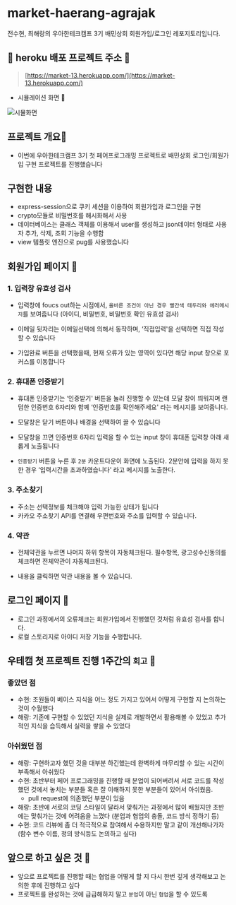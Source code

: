 # market-haerang-agrajak
전수현, 최해랑의 우아한테크캠프 3기 배민상회 회원가입/로그인 레포지토리입니다.


## 🎁 heroku 배포 프로젝트 주소 🎁
> [https://market-13.herokuapp.com/](https://market-13.herokuapp.com/)

- 시뮬레이션 화면 🎉

![시뮬화면](./public/images/simulation.gif)

## 프로젝트 개요🧸

- 이번에 우아한테크캠프 3기 첫 페어프로그래밍 프로젝트로 배민상회 로그인/회원가입 구현 프로젝트를 진행했습니다

## 구현한 내용

- express-session으로 쿠키 세션을 이용하여 회원가입과 로그인을 구현
- crypto모듈로 비밀번호를 해시화해서 사용
- 데이터베이스는 클래스 객체를 이용해서 user를 생성하고 json데이터 형태로 사용자 추가, 삭제, 조회 기능을 수행함
- view 템플릿 엔진으로 pug를 사용했습니다


## 회원가입 페이지 🎊 

### 1. 입력창 유효성 검사
- 입력창에 foucs out하는 시점에서, `올바른 조건이 아닌 경우 빨간색 테두리와 에러메시지`를 보여줍니다 (아이디, 비밀번호, 비밀번호 확인 유효성 검사)

- 이메일 뒷자리는 이메일선택에 의해서 동작하며, ‘직접입력'을 선택하면 직접 작성할 수 있습니다 
- 가입완료 버튼을 선택했을때, 현재 오류가 있는 영역이 있다면 해당 input 창으로 포커스를 이동합니다


### 2. 휴대폰 인증받기

- 휴대폰 인증받기는 ‘인증받기' 버튼을 눌러 진행할 수 있는데 모달 창이 띄워지며 랜덤한 인증번호 6자리와 함꼐 ‘인증번호를 확인해주세요' 라는 메시지를 보여줍니다.

- 모달창은 닫기 버튼이나 배경을 선택하여 끌 수 있습니다

- 모달창을 끄면 인증번호 6자리 입력을 할 수 있는 input 창이 휴대폰 입력창 아래 새롭게 노출됩니다
- `인증받기` 버튼을 누른 후 `2분` 카운트다운이 화면에  노출된다.
2분안에 입력을 하지 못한 경우 ‘입력시간을 초과하였습니다' 라고 메시지를 노출한다. 

### 3. 주소찾기 

- 주소는  선택정보를 체크해야 입력 가능한 상태가 됩니다
- 카카오 주소찾기 API를 연결해 우편번호와 주소를 입력할 수 있습니다.

### 4. 약관

- 전체약관을 누르면 나머지 하위 항목이 자동체크된다.
필수항목, 광고성수신동의를 체크하면 전체약관이 자동체크된다.

- 내용을 클릭하면 약관 내용을 볼 수 있습니다. 

## 로그인 페이지 🏮

- 로그인 과정에서의 오류체크는 회원가입에서 진행했던 것처럼 유효성 검사를 합니다.
- 로컬 스토리지로 아이디 저장 기능을 수행합니다. 



## 우테캠 첫 프로젝트 진행 1주간의 `회고` 📝

###  좋았던 점
- 수현: 조원들이 베이스 지식을 어느 정도 가지고 있어서 어떻게 구현할 지 논의하는 것이 수월했다
- 해랑: 기존에 구현할 수 있었던 지식을 실제로 개발하면서 활용해볼 수 있었고 추가적인 지식을 습득해서 실력을 쌓을 수 있었다


### 아쉬웠던 점 
- 해랑: 구현하고자 했던 것을 대부분 하긴했는데 완벽하게 마무리할 수 있는 시간이 부족해서 아쉬웠다
- 수현: 초반부터 페어 프로그래밍을 진행할 때 분업이 되어버려서 서로 코드를 작성했던 것에서 놓치는 부분들 혹은 잘 이해하지 못한 부분들이 있어서 아쉬웠음. 
  - pull request에 의존했던 부분이 있음
- 해랑: 초반에 서로의 코딩 스타일이 달라서 맞춰가는 과정에서 많이 배웠지만 초반에는 맞춰가는 것에 어려움을 느꼈다 (분업과 협업의 충돌, 코드 방식 정하기 등)   
- 수현: 코드 리뷰에 좀 더 적극적으로 참여해서 수용하지만 말고 같이 개선해나가자 (함수 변수 이름, 정의 방식등도 논의하고 싶다)


## 앞으로 하고 싶은 것 💖
- 앞으로 프로젝트를 진행할 때는 협업을 어떻게 할 지 다시 한번 깊게 생각해보고 논의한 후에 진행하고 싶다 
- 프로젝트를 완성하는 것에 급급해하지 말고 `분업`이 아닌 `협업`을 할 수 있도록
